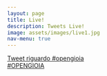 ```yaml
---
layout: page
title: Live!
description: Tweets Live!
image: assets/images/live1.jpg
nav-menu: true
---
```


<div class="row">
	<div class="6u 12u$(small)">
		<a class="twitter-timeline" href="https://twitter.com/search?q=%23opengioia%20" data-widget-id="834341282252259329">Tweet riguardo #opengioia </a> <script>!function(d,s,id){var js,fjs=d.getElementsByTagName(s)[0],p=/^http:/.test(d.location)?'http':'https';if(!d.getElementById(id)){js=d.createElement(s);js.id=id;js.src=p+"://platform.twitter.com/widgets.js";fjs.parentNode.insertBefore(js,fjs);}}(document,"script","twitter-wjs");</script>
	</div>
	<div class="6u$ 12u$(small)">
		<a class="twitter-moment" href="https://twitter.com/i/moments/831184931019694081">#OPENGIOIA</a>
		<script async src="//platform.twitter.com/widgets.js" charset="utf-8"></script>
	</div>
</div>
